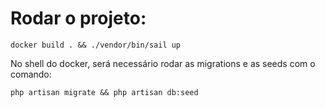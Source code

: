 <h1>Rodar o projeto:</h1>

```
docker build . && ./vendor/bin/sail up
```


No shell do docker, será necessário rodar as migrations e as seeds com o comando:

```
php artisan migrate && php artisan db:seed
```
